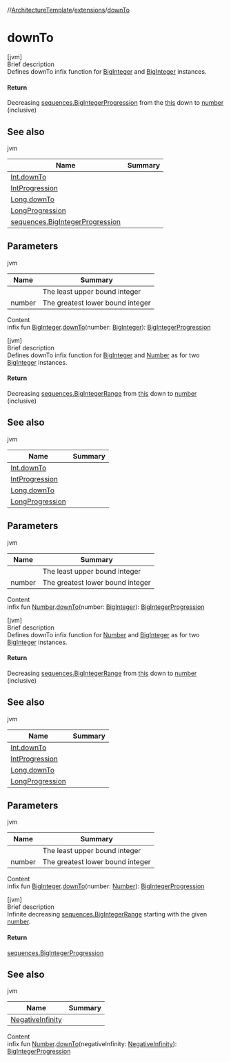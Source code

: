 //[ArchitectureTemplate](../index.md)/[extensions](index.md)/[downTo](down-to.md)



# downTo  
[jvm]  
Brief description  
Defines downTo infix function for [BigInteger](https://docs.oracle.com/javase/8/docs/api/java/math/BigInteger.html) and [BigInteger](https://docs.oracle.com/javase/8/docs/api/java/math/BigInteger.html) instances.  
  


#### Return  
Decreasing [sequences.BigIntegerProgression](../sequences/-big-integer-progression/index.md) from the [this]() down to [number]() (inclusive)  
  


## See also  
  
jvm  
  
|  Name|  Summary| 
|---|---|
| [Int.downTo](down-to.md)| 
| [IntProgression](https://kotlinlang.org/api/latest/jvm/stdlib/kotlin.ranges/-int-progression/index.html)| 
| [Long.downTo](down-to.md)| 
| [LongProgression](https://kotlinlang.org/api/latest/jvm/stdlib/kotlin.ranges/-long-progression/index.html)| 
| [sequences.BigIntegerProgression](../sequences/-big-integer-progression/index.md)| 
  


## Parameters  
  
jvm  
  
|  Name|  Summary| 
|---|---|
| <receiver>| The least upper bound integer
| number| The greatest lower bound integer
  
  
Content  
infix fun [BigInteger](https://docs.oracle.com/javase/8/docs/api/java/math/BigInteger.html).[downTo](down-to.md)(number: [BigInteger](https://docs.oracle.com/javase/8/docs/api/java/math/BigInteger.html)): [BigIntegerProgression](../sequences/-big-integer-progression/index.md)  


[jvm]  
Brief description  
Defines downTo infix function for [BigInteger](https://docs.oracle.com/javase/8/docs/api/java/math/BigInteger.html) and [Number](https://kotlinlang.org/api/latest/jvm/stdlib/kotlin/-number/index.html) as for two [BigInteger](https://docs.oracle.com/javase/8/docs/api/java/math/BigInteger.html) instances.  
  


#### Return  
Decreasing [sequences.BigIntegerRange](../sequences/-big-integer-range/index.md) from [this]() down to [number]() (inclusive)  
  


## See also  
  
jvm  
  
|  Name|  Summary| 
|---|---|
| [Int.downTo](down-to.md)| 
| [IntProgression](https://kotlinlang.org/api/latest/jvm/stdlib/kotlin.ranges/-int-progression/index.html)| 
| [Long.downTo](down-to.md)| 
| [LongProgression](https://kotlinlang.org/api/latest/jvm/stdlib/kotlin.ranges/-long-progression/index.html)| 
  


## Parameters  
  
jvm  
  
|  Name|  Summary| 
|---|---|
| <receiver>| The least upper bound integer
| number| The greatest lower bound integer
  
  
Content  
infix fun [Number](https://kotlinlang.org/api/latest/jvm/stdlib/kotlin/-number/index.html).[downTo](down-to.md)(number: [BigInteger](https://docs.oracle.com/javase/8/docs/api/java/math/BigInteger.html)): [BigIntegerProgression](../sequences/-big-integer-progression/index.md)  


[jvm]  
Brief description  
Defines downTo infix function for [Number](https://kotlinlang.org/api/latest/jvm/stdlib/kotlin/-number/index.html) and [BigInteger](https://docs.oracle.com/javase/8/docs/api/java/math/BigInteger.html) as for two [BigInteger](https://docs.oracle.com/javase/8/docs/api/java/math/BigInteger.html) instances.  
  


#### Return  
Decreasing [sequences.BigIntegerRange](../sequences/-big-integer-range/index.md) from [this]() down to [number]() (inclusive)  
  


## See also  
  
jvm  
  
|  Name|  Summary| 
|---|---|
| [Int.downTo](down-to.md)| 
| [IntProgression](https://kotlinlang.org/api/latest/jvm/stdlib/kotlin.ranges/-int-progression/index.html)| 
| [Long.downTo](down-to.md)| 
| [LongProgression](https://kotlinlang.org/api/latest/jvm/stdlib/kotlin.ranges/-long-progression/index.html)| 
  


## Parameters  
  
jvm  
  
|  Name|  Summary| 
|---|---|
| <receiver>| The least upper bound integer
| number| The greatest lower bound integer
  
  
Content  
infix fun [BigInteger](https://docs.oracle.com/javase/8/docs/api/java/math/BigInteger.html).[downTo](down-to.md)(number: [Number](https://kotlinlang.org/api/latest/jvm/stdlib/kotlin/-number/index.html)): [BigIntegerProgression](../sequences/-big-integer-progression/index.md)  


[jvm]  
Brief description  
Infinite decreasing [sequences.BigIntegerRange](../sequences/-big-integer-range/index.md) starting with the given [number]().  
  


#### Return  
[sequences.BigIntegerProgression](../sequences/-big-integer-progression/index.md)  
  


## See also  
  
jvm  
  
|  Name|  Summary| 
|---|---|
| [NegativeInfinity](-negative-infinity/index.md)| 
  
  
Content  
infix fun [Number](https://kotlinlang.org/api/latest/jvm/stdlib/kotlin/-number/index.html).[downTo](down-to.md)(negativeInfinity: [NegativeInfinity](-negative-infinity/index.md)): [BigIntegerProgression](../sequences/-big-integer-progression/index.md)  



